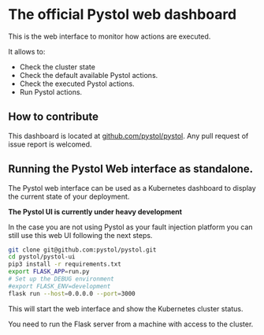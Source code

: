# The official Pystol web dashboard

This is the web interface to monitor how actions are executed.

It allows to:

* Check the cluster state
* Check the default available Pystol actions.
* Check the executed Pystol actions.
* Run Pystol actions.

## How to contribute

This dashboard is located at [github.com/pystol/pystol](github.com/pystol/pystol).
Any pull request of issue report is welcomed.

## Running the Pystol Web interface as standalone.

The Pystol web interface can be used as a Kubernetes dashboard
to display the current state of your deployment.

**The Pystol UI is currently under heavy development**

In the case you are not using Pystol as your fault
injection platform you can still use this web UI
following the next steps.

```bash
git clone git@github.com:pystol/pystol.git
cd pystol/pystol-ui
pip3 install -r requirements.txt
export FLASK_APP=run.py
# Set up the DEBUG environment
#export FLASK_ENV=development
flask run --host=0.0.0.0 --port=3000
```

This will start the web interface and
show the Kubernetes cluster status.

You need to run the Flask server from
a machine with access to the cluster.

